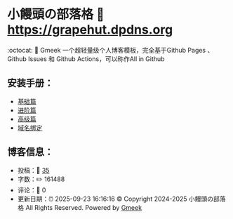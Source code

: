 # 小饅頭の部落格 :link: https://grapehut.dpdns.org 
:octocat: :100: Gmeek 一个超轻量级个人博客模板，完全基于Github Pages 、Github Issues 和 Github Actions，可以称作All in Github 
## 安装手册：
- [基础篇](https://grapehut.dpdns.org/post/1) 
- [进阶篇](https://grapehut.dpdns.org/post/2) 
- [高级篇](https://grapehut.dpdns.org/post/3) 
- [域名绑定](https://grapehut.dpdns.org/post/4) 
## 博客信息：
- 投稿：📜 [35](https://grapehut.dpdns.org/tag.html) 
- 字数：✏️ 161488 
- 评论：💬 0 
- 更新日期：⏰ 2025-09-23 16:16:16 
©️ Copyright 2024-2025 小饅頭の部落格 All Rights Reserved. Powered by [Gmeek](https://github.com/hst1189/Gmeek)
